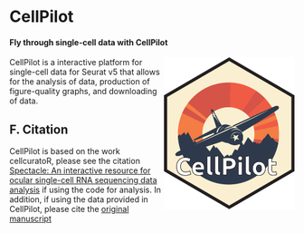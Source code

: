 # CellPilot
#### Fly through single-cell data with CellPilot

<img align="right" src="www/CellPilot.png" width="231.2" height="267.3">

CellPilot is a interactive platform for single-cell data for Seurat v5 that allows for the analysis of data, production of figure-quality graphs, and downloading of data.

## F. Citation
CellPilot is based on the work cellcuratoR, please see the citation [Spectacle: An interactive resource for ocular single-cell RNA sequencing data analysis](https://pubmed.ncbi.nlm.nih.gov/32910939/) if using the code for analysis. In addition, if using the data provided in CellPilot, please cite the [original manuscript]("https://www.researchsquare.com/article/rs-3304466/v1")
